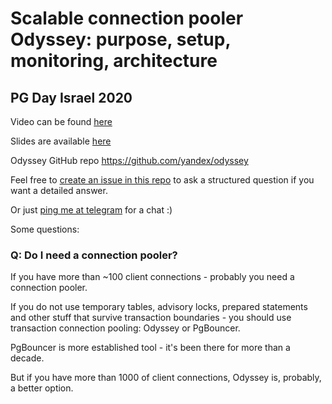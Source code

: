 # Scalable connection pooler Odyssey: purpose, setup, monitoring, architecture
## PG Day Israel 2020

Video can be found [here](https://yadi.sk/i/vunlsW1ip5m8FA)

Slides are available [here](https://yadi.sk/i/DmVlODzv23mBDA)

Odyssey GitHub repo https://github.com/yandex/odyssey

Feel free to [create an issue in this repo](https://github.com/x4m/odyssey_pgday.org.il/issues/new) to ask a structured question if you want a detailed answer.

Or just [ping me at telegram](https://t.me/x4mmm) for a chat :)

Some questions:
### Q: Do I need a connection pooler?
If you have more than ~100 client connections - probably you need a connection pooler.

If you do not use temporary tables, advisory locks, prepared statements and other stuff that survive transaction boundaries - you should use transaction connection pooling: Odyssey or PgBouncer.

PgBouncer is more established tool - it's been there for more than a decade.

But if you have more than 1000 of client connections, Odyssey is, probably, a better option.
